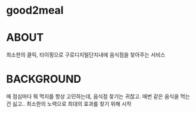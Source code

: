 # good2meal

# ABOUT

최소한의 클릭, 타이핑으로 구로디지털단지내에 음식점을 찾아주는 서비스

# BACKGROUND

매 점심마다 뭐 먹지를 항상 고민하는데, 음식점 찾기는 귀찮고. 매번 같은 음식을 먹는 건 싫고.. 최소한의 노력으로 최대의 효과를 찾기 위해 시작
